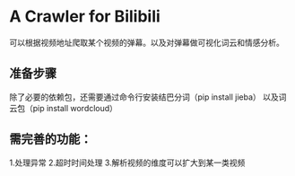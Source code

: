 # A Crawler for Bilibili

可以根据视频地址爬取某个视频的弹幕。以及对弹幕做可视化词云和情感分析。

## 准备步骤

除了必要的依赖包，还需要通过命令行安装结巴分词（pip install jieba）
以及词云包（pip install wordcloud）

## 需完善的功能：

1.处理异常
2.超时时间处理
3.解析视频的维度可以扩大到某一类视频